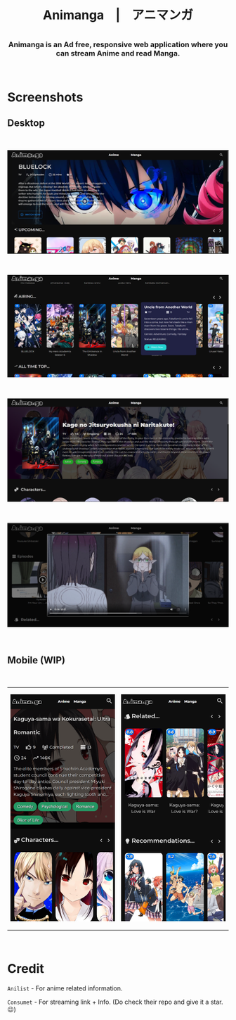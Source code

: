 <h1 align="center">Animanga &nbsp;&nbsp; | &nbsp;&nbsp; アニマンガ<h1/>
<p align="center"> 
  <h3 align="center"> Animanga is an Ad free, responsive web application where you can stream Anime and read Manga.</h3>
<p/>

<br />

# Screenshots

## Desktop

<br/>

![banner](./blob/banner.png)

<br/>

![airing](./blob/airing.png)

<br/>

![details](./blob/details.png)

<br/>

![watch](./blob/watch.png)

<br/>

## Mobile (WIP)

<br/>

<table>
<tr>
  <td>

![mobile](<./blob/localhost_6969_(Pixel%205).png>)

  </td>
  <td>

![mobile](./blob/related.png)

  </td>
</tr>
</table>

<br />

# Credit

`Anilist` - For anime related information.

`Consumet` - For streaming link + Info. (Do check their repo and give it a star. &#128521;)
